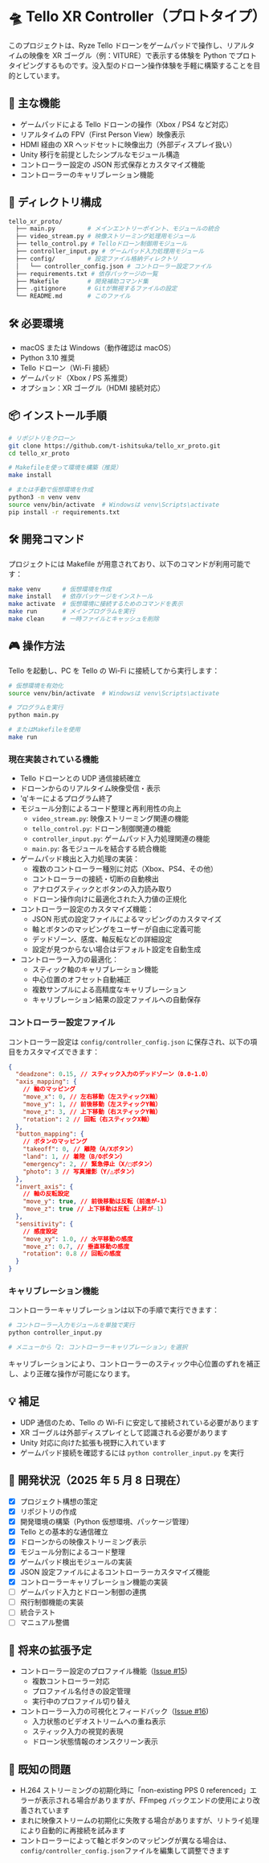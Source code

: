 # 🛸 Tello XR Controller（プロトタイプ）

このプロジェクトは、Ryze Tello ドローンをゲームパッドで操作し、リアルタイムの映像を XR ゴーグル（例：VITURE）で表示する体験を Python でプロトタイピングするものです。没入型のドローン操作体験を手軽に構築することを目的としています。

## 🚀 主な機能

- ゲームパッドによる Tello ドローンの操作（Xbox / PS4 など対応）
- リアルタイムの FPV（First Person View）映像表示
- HDMI 経由の XR ヘッドセットに映像出力（外部ディスプレイ扱い）
- Unity 移行を前提としたシンプルなモジュール構造
- コントローラー設定の JSON 形式保存とカスタマイズ機能
- コントローラーのキャリブレーション機能

## 🧱 ディレクトリ構成

```bash
tello_xr_proto/
  ├── main.py         # メインエントリーポイント、モジュールの統合
  ├── video_stream.py # 映像ストリーミング処理用モジュール
  ├── tello_control.py # Telloドローン制御用モジュール
  ├── controller_input.py # ゲームパッド入力処理用モジュール
  ├── config/         # 設定ファイル格納ディレクトリ
  │   └── controller_config.json # コントローラー設定ファイル
  ├── requirements.txt # 依存パッケージの一覧
  ├── Makefile        # 開発補助コマンド集
  ├── .gitignore      # Gitが無視するファイルの設定
  └── README.md       # このファイル
```

## 🛠 必要環境

- macOS または Windows（動作確認は macOS）
- Python 3.10 推奨
- Tello ドローン（Wi-Fi 接続）
- ゲームパッド（Xbox / PS 系推奨）
- オプション：XR ゴーグル（HDMI 接続対応）

## 📦 インストール手順

```bash
# リポジトリをクローン
git clone https://github.com/t-ishitsuka/tello_xr_proto.git
cd tello_xr_proto

# Makefileを使って環境を構築（推奨）
make install

# または手動で仮想環境を作成
python3 -m venv venv
source venv/bin/activate  # Windowsは venv\Scripts\activate
pip install -r requirements.txt
```

## 🛠️ 開発コマンド

プロジェクトには Makefile が用意されており、以下のコマンドが利用可能です：

```bash
make venv      # 仮想環境を作成
make install   # 依存パッケージをインストール
make activate  # 仮想環境に接続するためのコマンドを表示
make run       # メインプログラムを実行
make clean     # 一時ファイルとキャッシュを削除
```

## 🎮 操作方法

Tello を起動し、PC を Tello の Wi-Fi に接続してから実行します：

```bash
# 仮想環境を有効化
source venv/bin/activate  # Windowsは venv\Scripts\activate

# プログラムを実行
python main.py

# またはMakefileを使用
make run
```

### 現在実装されている機能

- Tello ドローンとの UDP 通信接続確立
- ドローンからのリアルタイム映像受信・表示
- 'q'キーによるプログラム終了
- モジュール分割によるコード整理と再利用性の向上
  - `video_stream.py`: 映像ストリーミング関連の機能
  - `tello_control.py`: ドローン制御関連の機能
  - `controller_input.py`: ゲームパッド入力処理関連の機能
  - `main.py`: 各モジュールを結合する統合機能
- ゲームパッド検出と入力処理の実装：
  - 複数のコントローラー種別に対応（Xbox、PS4、その他）
  - コントローラーの接続・切断の自動検出
  - アナログスティックとボタンの入力読み取り
  - ドローン操作向けに最適化された入力値の正規化
- コントローラー設定のカスタマイズ機能：
  - JSON 形式の設定ファイルによるマッピングのカスタマイズ
  - 軸とボタンのマッピングをユーザーが自由に定義可能
  - デッドゾーン、感度、軸反転などの詳細設定
  - 設定が見つからない場合はデフォルト設定を自動生成
- コントローラー入力の最適化：
  - スティック軸のキャリブレーション機能
  - 中心位置のオフセット自動補正
  - 複数サンプルによる高精度なキャリブレーション
  - キャリブレーション結果の設定ファイルへの自動保存

### コントローラー設定ファイル

コントローラー設定は `config/controller_config.json` に保存され、以下の項目をカスタマイズできます：

```json
{
  "deadzone": 0.15, // スティック入力のデッドゾーン（0.0-1.0）
  "axis_mapping": {
    // 軸のマッピング
    "move_x": 0, // 左右移動（左スティックX軸）
    "move_y": 1, // 前後移動（左スティックY軸）
    "move_z": 3, // 上下移動（右スティックY軸）
    "rotation": 2 // 回転（右スティックX軸）
  },
  "button_mapping": {
    // ボタンのマッピング
    "takeoff": 0, // 離陸（A/Xボタン）
    "land": 1, // 着陸（B/Oボタン）
    "emergency": 2, // 緊急停止（X/□ボタン）
    "photo": 3 // 写真撮影（Y/△ボタン）
  },
  "invert_axis": {
    // 軸の反転設定
    "move_y": true, // 前後移動は反転（前進が-1）
    "move_z": true // 上下移動は反転（上昇が-1）
  },
  "sensitivity": {
    // 感度設定
    "move_xy": 1.0, // 水平移動の感度
    "move_z": 0.7, // 垂直移動の感度
    "rotation": 0.8 // 回転の感度
  }
}
```

### キャリブレーション機能

コントローラーキャリブレーションは以下の手順で実行できます：

```bash
# コントローラー入力モジュールを単独で実行
python controller_input.py

# メニューから「2: コントローラーキャリブレーション」を選択
```

キャリブレーションにより、コントローラーのスティック中心位置のずれを補正し、より正確な操作が可能になります。

## 💡 補足

- UDP 通信のため、Tello の Wi-Fi に安定して接続されている必要があります
- XR ゴーグルは外部ディスプレイとして認識される必要があります
- Unity 対応に向けた拡張も視野に入れています
- ゲームパッド接続を確認するには `python controller_input.py` を実行

## 📅 開発状況（2025 年 5 月 8 日現在）

- [x] プロジェクト構想の策定
- [x] リポジトリの作成
- [x] 開発環境の構築（Python 仮想環境、パッケージ管理）
- [x] Tello との基本的な通信確立
- [x] ドローンからの映像ストリーミング表示
- [x] モジュール分割によるコード整理
- [x] ゲームパッド検出モジュールの実装
- [x] JSON 設定ファイルによるコントローラーカスタマイズ機能
- [x] コントローラーキャリブレーション機能の実装
- [ ] ゲームパッド入力とドローン制御の連携
- [ ] 飛行制御機能の実装
- [ ] 統合テスト
- [ ] マニュアル整備

## 🚩 将来の拡張予定

- コントローラー設定のプロファイル機能（[Issue #15](https://github.com/t-ishitsuka/tello_xr_proto/issues/15))
  - 複数コントローラー対応
  - プロファイル名付きの設定管理
  - 実行中のプロファイル切り替え
- コントローラー入力の可視化とフィードバック（[Issue #16](https://github.com/t-ishitsuka/tello_xr_proto/issues/16))
  - 入力状態のビデオストリームへの重ね表示
  - スティック入力の視覚的表現
  - ドローン状態情報のオンスクリーン表示

## 🐛 既知の問題

- H.264 ストリーミングの初期化時に「non-existing PPS 0 referenced」エラーが表示される場合がありますが、FFmpeg バックエンドの使用により改善されています
- まれに映像ストリームの初期化に失敗する場合がありますが、リトライ処理により自動的に再接続を試みます
- コントローラーによって軸とボタンのマッピングが異なる場合は、`config/controller_config.json`ファイルを編集して調整できます
